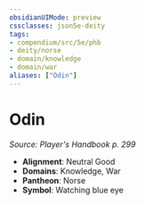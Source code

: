 ```yaml
---
obsidianUIMode: preview
cssclasses: json5e-deity
tags:
- compendium/src/5e/phb
- deity/norse
- domain/knowledge
- domain/war
aliases: ["Odin"]
---
```

# Odin
*Source: Player's Handbook p. 299* 

- **Alignment**: Neutral Good
- **Domains**: Knowledge, War
- **Pantheon**: Norse
- **Symbol**: Watching blue eye